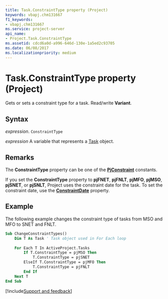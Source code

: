 ```yaml
---
title: Task.ConstraintType property (Project)
keywords: vbapj.chm131667
f1_keywords:
- vbapj.chm131667
ms.service: project-server
api_name:
- Project.Task.ConstraintType
ms.assetid: cdcd6a0d-a996-646d-130e-1a5ed2c93705
ms.date: 06/08/2017
ms.localizationpriority: medium
---
```



# Task.ConstraintType property (Project)

Gets or sets a constraint type for a task. Read/write **Variant**.


## Syntax

_expression_. `ConstraintType`

_expression_ A variable that represents a [Task](./Project.Task.md) object.


## Remarks

The **ConstraintType** property can be one of the **[PjConstraint](Project.PjConstraint.md)** constants.

If you set the **ConstraintType** property to **pjFNET**, **pjFNLT**, **pjMFO**, **pjMSO**, **pjSNET**, or **pjSNLT**, Project uses the constraint date for the task. To set the constraint date, use the **[ConstraintDate](Project.Task.ConstraintDate.md)** property.


## Example

The following example changes the constraint type of tasks from MSO and MFO to SNET and FNLT.


```vb
Sub ChangeConstraintTypes() 
    Dim T As Task ' Task object used in For Each loop 
 
    For Each T In ActiveProject.Tasks 
        If T.ConstraintType = pjMSO Then 
            T.ConstraintType = pjSNET 
        ElseIf T.ConstraintType = pjMFO Then 
            T.ConstraintType = pjFNLT 
        End If 
    Next T 
End Sub
```

[!include[Support and feedback](~/includes/feedback-boilerplate.md)]